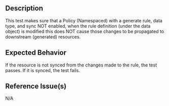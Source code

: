 ## Description

This test makes sure that a Policy (Namespaced) with a generate rule, data type, and sync NOT enabled, when the rule definition (under the data object) is modified this does NOT cause those changes to be propagated to downstream (generated) resources.

## Expected Behavior

If the resource is not synced from the changes made to the rule, the test passes. If it is synced, the test fails.

## Reference Issue(s)

N/A